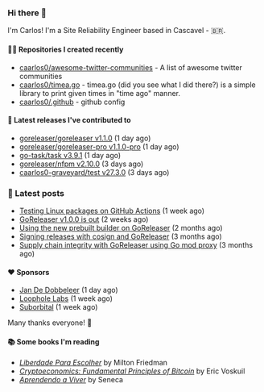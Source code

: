 ### Hi there 👋

I'm Carlos! I'm a Site Reliability Engineer based in Cascavel - 🇧🇷.

#### 👨‍💻 Repositories I created recently
- [caarlos0/awesome-twitter-communities](https://github.com/caarlos0/awesome-twitter-communities) - A list of awesome twitter communities
- [caarlos0/timea.go](https://github.com/caarlos0/timea.go) - timea.go (did you see what I did there?) is a simple library to print given times in &#34;time ago&#34; manner.
- [caarlos0/.github](https://github.com/caarlos0/.github) - github config

#### 🚀 Latest releases I've contributed to


- [goreleaser/goreleaser v1.1.0](https://github.com/goreleaser/goreleaser/releases/tag/v1.1.0) (1 day ago)
- [goreleaser/goreleaser-pro v1.1.0-pro](https://github.com/goreleaser/goreleaser-pro/releases/tag/v1.1.0-pro) (1 day ago)
- [go-task/task v3.9.1](https://github.com/go-task/task/releases/tag/v3.9.1) (1 day ago)
- [goreleaser/nfpm v2.10.0](https://github.com/goreleaser/nfpm/releases/tag/v2.10.0) (3 days ago)
- [caarlos0-graveyard/test v27.3.0](https://github.com/caarlos0-graveyard/test/releases/tag/v27.3.0) (3 days ago)

### 📄 Latest posts
- [Testing Linux packages on GitHub Actions](https://carlosbecker.com/posts/linux-pkgs-github-actions/) (1 week ago)
- [GoReleaser v1.0.0 is out](https://carlosbecker.com/posts/goreleaser-v1/) (2 weeks ago)
- [Using the new prebuilt builder on GoReleaser](https://carlosbecker.com/posts/goreleaser-prebuilt/) (2 months ago)
- [Signing releases with cosign and GoReleaser](https://carlosbecker.com/posts/goreleaser-cosign/) (3 months ago)
- [Supply chain integrity with GoReleaser using Go mod proxy](https://carlosbecker.com/posts/supply-chain-goreleaser-go-mod-proxy/) (3 months ago)

#### ❤️ Sponsors
- [Jan De Dobbeleer](https://github.com/JanDeDobbeleer) (1 day ago)
- [Loophole Labs](https://github.com/loopholelabs) (1 week ago)
- [Suborbital](https://github.com/suborbital) (1 week ago)

Many thanks everyone! 🙏

#### 📚 Some books I'm reading
- _[Liberdade Para Escolher](https://www.goodreads.com/book/show/17238591-liberdade-para-escolher)_ by Milton Friedman
- _[Cryptoeconomics: Fundamental Principles of Bitcoin](https://www.goodreads.com/book/show/56919322-cryptoeconomics)_ by Eric Voskuil
- _[Aprendendo a Viver](https://www.goodreads.com/book/show/28219486-aprendendo-a-viver)_ by Seneca
